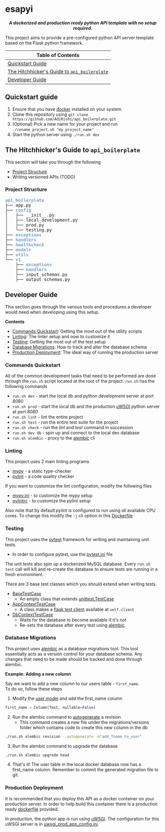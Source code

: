 # esapyi
<div align="center"><strong><em>
A dockerized and production ready python API template with no setup required.
</em></strong></div>

This project aims to provide a pre-configured python API server template based on the Flask python framework.

| Table of Contents                                                                           |
| ------------------------------------------------------------------------------------------- |
| [Quickstart Guide](#Quickstart-guide)                                                       |
| [The Hitchhicker's Guide to `api_boilerplate`](#The-Hitchhickers-Guide-to-api_boilerplate) |
| [Developer Guide](#Developer-Guide)                                                         |

## Quickstart guide

1. Ensure that you have [docker](https://docs.docker.com/install/) installed on your system.
2. Clone this repository using `git clone https://github.com/AdiRishi/api_boilerplate.git`
3. (Optional) Pick a new name for your project and run `./rename_project.sh "my_project_name"`
4. Start the python server using `./run.sh dev`

## The Hitchhicker's Guide to `api_boilerplate`
This section will take you through the following

* [Project Structure](#Project-Structure)
* Writing versioned APIs (TODO)

### Project Structure

<pre><font color="#729FCF"><b>api_boilerplate</b></font>
├── app.py
├── <font color="#729FCF"><b>config</b></font>
│   ├── __init__.py
│   ├── local_development.py
│   ├── prod.py
│   └── testing.py
├── <font color="#729FCF"><b>exceptions</b></font>
├── <font color="#729FCF"><b>handlers</b></font>
├── <font color="#729FCF"><b>healthcheck</b></font>
├── <font color="#729FCF"><b>models</b></font>
├── <font color="#729FCF"><b>utils</b></font>
└── <font color="#729FCF"><b>v1</b></font>
    ├── <font color="#729FCF"><b>exceptions</b></font>
    ├── <font color="#729FCF"><b>handlers</b></font>
    ├── input_schemas.py
    ├── output_schemas.py
</pre>

## Developer Guide
This section goes through the various tools and procedures a developer would need when developing using this setup.

**Contents**
- [Commands Quickstart](#Commands): Getting the most out of the utility scripts
- [Linting](#Linting): The linter setup and now to customize it
- [Testing](#Testing): Getting the most out of the test setup
- [Database Migrations](#Database-Migrations): How to track and alter the database schema
- [Production Deployment](#Production-Deployment): The ideal way of running the production server

### Commands Quickstart
All of the common development tasks that need to be performed are done through the `run.sh` script located at the root of the project.
`run.sh` has the following commands
- `run.sh dev` - start the local db and python development server at port *8080*
- `run.sh prod` - start the local db and the production [uWSGI](https://uwsgi-docs.readthedocs.io/en/latest/) python server at port *8080*
- `run.sh lint` - lint the entire project
- `run.sh test` - run the entire test suite for the project
- `run.sh check` - run the *lint* and *test* command in succession
- `run.sh dev db` - spin up and connect to the local dev database
- `run.sh alembic` - proxy to the [alembic](https://alembic.sqlalchemy.org) cli

### Linting
This project uses 2 main linting programs
- [mypy](http://www.mypy-lang.org/) - a static type-checker
- [pylint](https://www.pylint.org/) - a code quality checker

If you want to customize the lint configuration, modify the following files
- [mypy.ini](mypy.ini) - to customize the mypy setup
- [pylintrc](pylintrc) - to customize the pylint setup

Also note that by default *pylint* is configured to run using all available CPU cores. To change this modify the `-j` cli option in this [Dockerfile](/lib/docker/lint/pylint/Dockerfile)

### Testing
This project uses the [pytest](https://docs.pytest.org/en/latest/) framework for writing and maintaining unit tests.
- In order to configure pytest, use the [pytest.ini](pytest.ini) file

The unit tests also spin up a dockerized MySQL database. Every `run.sh test` call will kill and re-create the database to ensure tests are running in a fresh environment.

There are 3 base test classes which you should extend when writing tests.
* [BaseTestCase](tests/conftest.py#L10)
    * An empty class that extends [unittest.TestCase](https://docs.python.org/3/library/unittest.html#unittest.TestCase)
* [AppContextTestCase](tests/conftest.py#L14)
    * A class makes a [flask test client](https://flask.palletsprojects.com/en/1.0.x/testing/#the-testing-skeleton) available at `self.client`
* [DbContextTestCase](tests/conftest.py#L22)
    * Waits for the database to become available if it's not
    * Re-sets the database after every test using [alembic](https://alembic.sqlalchemy.org/en/latest/tutorial.html#downgrading).

### Database Migrations

This project uses [alembic](https://alembic.sqlalchemy.org/en/latest/) as a database migrations tool. This tool essentially acts as a version control for your database schema. Any changes that need to be made should be tracked and done through alembic.

**Example: Adding a new column**

Say we want to add a new column to our users table - `first_name`.
<br/>To do so, follow these steps

1. Modify the [user model](api_boilerplate/models/user.py) and add the first_name column
```python
first_name = Column(Text, nullable=False)
```
2. Run the alembic command to [autogenerate](https://alembic.sqlalchemy.org/en/latest/autogenerate.html) a revision
    * This command creates a new file under the migrations/versions folder which contains code to create this new column in the db
```bash
./run.sh alembic revision --autogenerate -m"add_fname_to_user"
```
3. Run the alembic command to upgrade the database
```bash
./run.sh alembic upgrade head
```
4. That's it! The user table in the local docker database now has a first_name column. Remember to commit the generated migration file to git.

### Production Deployment

It is recommended that you deploy this API as a docker container on your production server.
In order to help build this container there is a production ready [dockerfile](lib/docker/prod_app/Dockerfile) provided.

In production, the python app is run using [uWSGI](https://uwsgi-docs.readthedocs.io/en/latest/). The configuration for this uWSGI server is in [uwsgi_prod_app_config.ini](uwsgi_prod_app_config.ini).